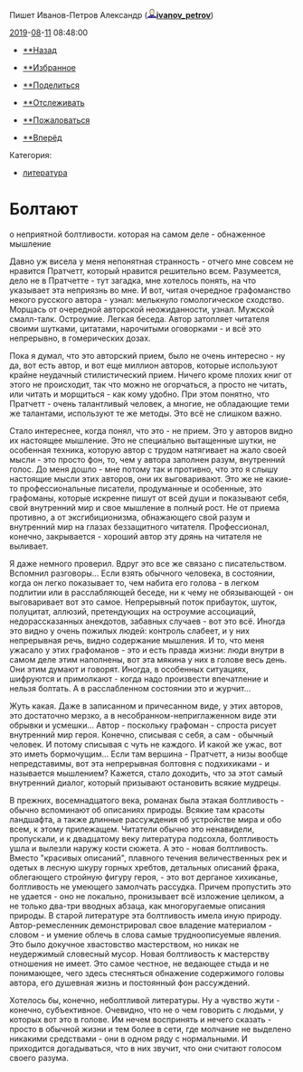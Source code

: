 Пишет Иванов-Петров Александр ([![userinfo_v8.png](../_resources/userinfo_v8-1.png)](https://ivanov-petrov.livejournal.com/profile)[**ivanov_petrov**](https://ivanov-petrov.livejournal.com/))

 [2019](https://ivanov-petrov.livejournal.com/2019/)-[08](https://ivanov-petrov.livejournal.com/2019/08/)-[11](https://ivanov-petrov.livejournal.com/2019/08/11/) 08:48:00

- [**Назад](https://www.livejournal.com/go.bml?journal=ivanov_petrov&itemid=2206907&dir=prev)

- [**Избранное](https://www.livejournal.com/tools/memadd.bml?journal=ivanov_petrov&itemid=2206907)

- [**Поделиться](#)

- [**Отслеживать](https://www.livejournal.com/manage/subscriptions/entry.bml?journal=ivanov_petrov&itemid=2206907)

- [**Пожаловаться](https://www.livejournal.com/tools/content_flag.bml?user=ivanov_petrov&itemid=2206907)

- [**Вперёд](https://www.livejournal.com/go.bml?journal=ivanov_petrov&itemid=2206907&dir=next)

 Категория:

- [литература](https://www.livejournal.com/category/literatura?utm_source=post)

#  Болтают

о неприятной болтливости. которая на самом деле - обнаженное мышление

Давно уж висела у меня непонятная странность - отчего мне совсем не нравится Пратчетт, который нравится решительно всем. Разумеется, дело не в Пратчетте - тут загадка, мне хотелось понять, на что указывает эта неприязнь во мне. И вот, читая очередное графоманство некого русского автора - узнал: мелькнуло гомологическое сходство. Морщась от очередной авторской неожиданности, узнал. Мужской смалл-талк. Остроумие. Легкая беседа. Автор затопляет читателя своими шутками, цитатами, нарочитыми оговорками - и всё это непрерывно, в гомерических дозах.

Пока я думал, что это авторский прием, было не очень интересно - ну да, вот есть автор, и вот еще миллион авторов, которые используют крайне неудачный стилистический прием. Ничего кроме плохих книг от этого не происходит, так что можно не огорчаться, а просто не читать, или читать и морщиться - как кому удобно. При этом понятно, что Пратчетт - очень талантливый человек, а многие, не обладающие теми же талантами, используют те же методы. Это всё не слишком важно.

Стало интереснее, когда понял, что это - не прием. Это у авторов видно их настоящее мышление. Это не специально вытащенные шутки, не особенная техника, которую автор с трудом натягивает на жало своей мысли - это просто фон, то, чем у автора заполнен разум, внутренний голос. До меня дошло - мне потому так и противно, что это я слышу настоящие мысли этих авторов, они их выговаривают. Это же не какие-то профессиональные писатели, продуманные и особенные, это графоманы, которые искренне пишут от всей души и показывают себя, свой внутренний мир и свое мышление в полный рост. Не от приема противно, а от эксгибиционизма, обнажающего свой разум и внутренний мир на глазах беззащитного читателя. Профессионал, конечно, закрывается - хороший автор эту дрянь на читателя не выливает.

Я даже немного проверил. Вдруг это все же связано с писательством. Вспомнил разговоры... Если взять обычного человека, в состоянии, когда он легко показывает то, чем набита его голова - в легком подпитии или в расслабляющей беседе, ни к чему не обязывающей - он выговаривает вот это самое. Непрерывный поток прибауток, шуток, полуцитат, аллюзий, претендующих на остроумие ассоциаций, недорассказанных анекдотов, забавных случаев - вот это всё. Иногда это видно у очень пожилых людей: контроль слабеет, и у них непрерывная речь, видно содержание мышления. И то, что меня ужасало у этих графоманов - это и есть правда жизни: люди внутри в самом деле этим наполнены, вот эта мякина у них в голове весь день. Они этим думают и говорят. Иногда, в особенных ситуациях, шифруются и примолкают - когда надо произвести впечатление и нельзя болтать. А в расслабленном состоянии это и журчит...

Жуть какая. Даже в записанном и причесанном виде, у этих авторов, это достаточно мерзко, а в несобранном-неприглаженном виде эти обрывки и усмешки... Автор - поскольку графоман - спроста рисует внутренний мир героя. Конечно, списывая с себя, а сам - обычный человек. И потому списывая с чуть не каждого. И какой же ужас, вот это иметь бормочущим... Если там вершина - Пратчетт, а низы вообще непредставимы, вот эта непрерывная болтовня с подхихиками - и называется мышлением? Кажется, стало доходить, что за этот самый внутренний диалог, который призывают остановить всякие мудрецы.

В прежних, восемнадцатого века, романах была этакая болтливость - обычно вспоминают об описаниях природы. Всякие там красоты ландшафта, а также длинные рассуждения об устройстве мира и обо всем, к этому прилежащем. Читатели обычно это ненавидели, пропускали, и к двадцатому веку литература подсохла, болтливость ушла и вылезли наружу кости сюжета. А это - новая болтливость. Вместо "красивых описаний", плавного течения величественных рек и одетых в лесную шкуру горных хребтов, детальных описаний фрака, облегающего стройную фигуру героя, - это вот дерганое хихиканье, болтливость не умеющего замолчать рассудка. Причем пропустить это не удается - оно не локально, пронизывает всё изложение целиком, а не только два-три вводных абзаца, как многоругаемые описания природы. В старой литературе эта болтливость имела иную природу. Автор-ремесленник демонстрировал свое владение материалом - словом - и умение облечь в слова самые трудноописуемые явления. Это было докучное хвастовство мастерством, но никак не неудержимый словесный мусор. Новая болтливость к мастерству отношения не имеет. Это самое честное, не ведающее стыда и не понимающее, чего здесь стесняться обнажение содержимого головы автора, его душевная жизнь и постоянный фон рассуждений.

Хотелось бы, конечно, неболтливой литературы. Ну а чувство жути - конечно, субъективное. Очевидно, что не о чем говорить с людьми, у которых вот это в голове. Им нечем воспринять и нечего сказать - просто в обычной жизни и тем более в сети, где молчание не выделено никакими средствами - они в одном ряду с нормальными. И приходится догадываться, что в них звучит, что они считают голосом своего разума.